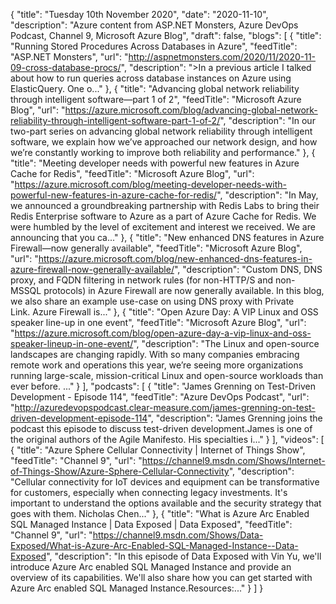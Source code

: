{
  "title": "Tuesday 10th November 2020",
  "date": "2020-11-10",
  "description": "Azure content from ASP.NET Monsters, Azure DevOps Podcast, Channel 9, Microsoft Azure Blog",
  "draft": false,
  "blogs": [
    {
      "title": "Running Stored Procedures Across Databases in Azure",
      "feedTitle": "ASP.NET Monsters",
      "url": "http://aspnetmonsters.com/2020/11/2020-11-09-cross-database-procs/",
      "description": ">In a previous article I talked about how to run queries across database instances on Azure using ElasticQuery. One o..."
    },
    {
      "title": "Advancing global network reliability through intelligent software—part 1 of 2",
      "feedTitle": "Microsoft Azure Blog",
      "url": "https://azure.microsoft.com/blog/advancing-global-network-reliability-through-intelligent-software-part-1-of-2/",
      "description": "In our two-part series on advancing global network reliability through intelligent software, we explain how we’ve approached our network design, and how we’re constantly working to improve both reliability and performance."
    },
    {
      "title": "Meeting developer needs with powerful new features in Azure Cache for Redis",
      "feedTitle": "Microsoft Azure Blog",
      "url": "https://azure.microsoft.com/blog/meeting-developer-needs-with-powerful-new-features-in-azure-cache-for-redis/",
      "description": "In May, we announced a groundbreaking partnership with Redis Labs to bring their Redis Enterprise software to Azure as a part of Azure Cache for Redis. We were humbled by the level of excitement and interest we received. We are announcing that you ca..."
    },
    {
      "title": "New enhanced DNS features in Azure Firewall—now generally available",
      "feedTitle": "Microsoft Azure Blog",
      "url": "https://azure.microsoft.com/blog/new-enhanced-dns-features-in-azure-firewall-now-generally-available/",
      "description": "Custom DNS, DNS proxy, and FQDN filtering in network rules (for non-HTTP/S and non-MSSQL protocols) in Azure Firewall are now generally available. In this blog, we also share an example use-case on using DNS proxy with Private Link. Azure Firewall is..."
    },
    {
      "title": "Open Azure Day: A VIP Linux and OSS speaker line-up in one event",
      "feedTitle": "Microsoft Azure Blog",
      "url": "https://azure.microsoft.com/blog/open-azure-day-a-vip-linux-and-oss-speaker-lineup-in-one-event/",
      "description": "The Linux and open-source landscapes are changing rapidly. With so many companies embracing remote work and operations this year, we’re seeing more organizations running large-scale, mission-critical Linux and open-source workloads than ever before. ..."
    }
  ],
  "podcasts": [
    {
      "title": "James Grenning on Test-Driven Development - Episode 114",
      "feedTitle": "Azure DevOps Podcast",
      "url": "http://azuredevopspodcast.clear-measure.com/james-grenning-on-test-driven-development-episode-114",
      "description": "James Grenning joins the podcast this episode to discuss test-driven development.James is one of the original authors of the Agile Manifesto. His specialties i..."
    }
  ],
  "videos": [
    {
      "title": "Azure Sphere Cellular Connectivity | Internet of Things Show",
      "feedTitle": "Channel 9",
      "url": "https://channel9.msdn.com/Shows/Internet-of-Things-Show/Azure-Sphere-Cellular-Connectivity",
      "description": "Cellular connectivity for IoT devices and equipment can be transformative for customers, especially when connecting legacy investments. It's important to understand the options available and the security strategy that goes with them. Nicholas Chen..."
    },
    {
      "title": "What is Azure Arc Enabled SQL Managed Instance | Data Exposed | Data Exposed",
      "feedTitle": "Channel 9",
      "url": "https://channel9.msdn.com/Shows/Data-Exposed/What-is-Azure-Arc-Enabled-SQL-Managed-Instance--Data-Exposed",
      "description": "In this episode of Data Exposed with Vin Yu, we'll introduce Azure Arc enabled SQL Managed Instance and provide an overview of its capabilities. We'll also share how you can get started with Azure Arc enabled SQL Managed Instance.Resources:..."
    }
  ]
}